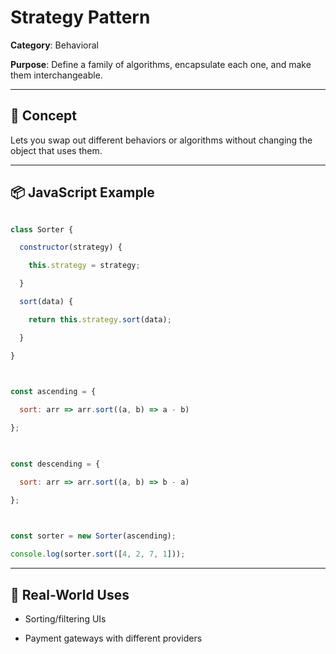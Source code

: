 # Strategy Pattern

  

**Category**: Behavioral  

**Purpose**: Define a family of algorithms, encapsulate each one, and make them interchangeable.

  

---

  

## 🧠 Concept

Lets you swap out different behaviors or algorithms without changing the object that uses them.

  

---

  

## 📦 JavaScript Example

  

```js

class Sorter {

  constructor(strategy) {

    this.strategy = strategy;

  }

  sort(data) {

    return this.strategy.sort(data);

  }

}

  

const ascending = {

  sort: arr => arr.sort((a, b) => a - b)

};

  

const descending = {

  sort: arr => arr.sort((a, b) => b - a)

};

  

const sorter = new Sorter(ascending);

console.log(sorter.sort([4, 2, 7, 1]));

```

  

---

  

## 🚀 Real-World Uses

- Sorting/filtering UIs

- Payment gateways with different providers